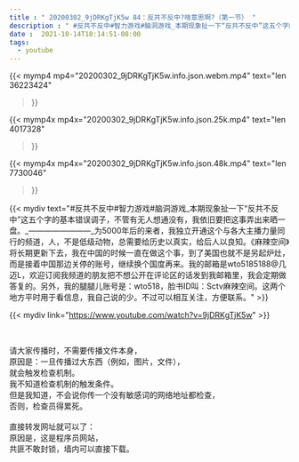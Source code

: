 ```yaml
---
title : " 20200302_9jDRKgTjK5w 84：反共不反中?啥意思啊?（第一节） "
description : " #反共不反中#智力游戏#脑洞游戏_本期现象扯一下“反共不反中”这五个字的基本错误调子，不管有无人想通没有，我依旧要把这事弄出来晒一盘。_————————_为5000年后的来者，我独立开通这个与各大主播力量同行的频道，人，不是低级动物，总需要给历史以真实，给后人以良知。《麻辣空间》将长期更新下去，我在中国的时候一直在做这个事，到了美国也就不是另起炉灶，而是接着中国那边关停的账号，继续换个国度再来。我的邮箱是wto5185188@几迈L，欢迎订阅我频道的朋友把不想公开在评论区的话发到我邮箱里，我会定期做答复的。另外，我的腿腿儿账号是：wto518，脸书ID叫：Sctv麻辣空间。这两个地方平时用于看信息，我自己说的少。不过可以相互关注，方便联系。 "
date :  2021-10-14T10:14:51-08:00
tags:
  - youtube
---
```


{{< mymp4 mp4="20200302_9jDRKgTjK5w.info.json.webm.mp4" 
text="len 36223424"
>}}

{{< mymp4x  mp4x="20200302_9jDRKgTjK5w.info.json.25k.mp4"
text="len 4017328"
>}}

{{< mymp4x  mp4x="20200302_9jDRKgTjK5w.info.json.48k.mp4"
text="len 7730046"
>}}


{{< mydiv text="#反共不反中#智力游戏#脑洞游戏_本期现象扯一下“反共不反中”这五个字的基本错误调子，不管有无人想通没有，我依旧要把这事弄出来晒一盘。_————————_为5000年后的来者，我独立开通这个与各大主播力量同行的频道，人，不是低级动物，总需要给历史以真实，给后人以良知。《麻辣空间》将长期更新下去，我在中国的时候一直在做这个事，到了美国也就不是另起炉灶，而是接着中国那边关停的账号，继续换个国度再来。我的邮箱是wto5185188@几迈L，欢迎订阅我频道的朋友把不想公开在评论区的话发到我邮箱里，我会定期做答复的。另外，我的腿腿儿账号是：wto518，脸书ID叫：Sctv麻辣空间。这两个地方平时用于看信息，我自己说的少。不过可以相互关注，方便联系。" >}}
<br>

{{< mydiv link="https://www.youtube.com/watch?v=9jDRKgTjK5w" >}}


<br>

请大家传播时，不需要传播文件本身，<br>
原因是：一旦传播过大东西（例如，图片，文件），<br>
就会触发检查机制。<br>
我不知道检查机制的触发条件。<br>
但是我知道，不会说你传一个没有敏感词的网络地址都检查，<br>
否则，检查员得累死。<br><br>
直接转发网址就可以了：<br>
原因是，这是程序员网站，<br>
共匪不敢封锁，墙内可以直接下载。


